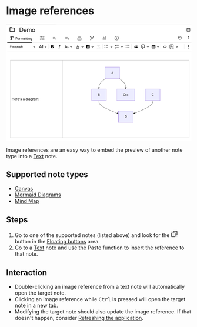 # Image references
![](Image%20references_image.png)

Image references are an easy way to embed the preview of another note type into a [Text](../../Text.md) note.

## Supported note types

*   [Canvas](../../Canvas.md)
*   [Mermaid Diagrams](../../Mermaid%20Diagrams.md)
*   [Mind Map](../../Mind%20Map.md)

## Steps

1.  Go to one of the supported notes (listed above) and look for the ![](1_Image%20references_image.png) button in the [Floating buttons](../../../Basic%20Concepts%20and%20Features/UI%20Elements/Floating%20buttons.md) area.
2.  Go to a [Text](../../Text.md) note and use the Paste function to insert the reference to that note.

## Interaction

*   Double-clicking an image reference from a text note will automatically open the target note.
*   Clicking an image reference while <kbd>Ctrl</kbd> is pressed will open the target note in a new tab.
*   Modifying the target note should also update the image reference. If that doesn't happen, consider [Refreshing the application](../../../Troubleshooting/Refreshing%20the%20application.md).